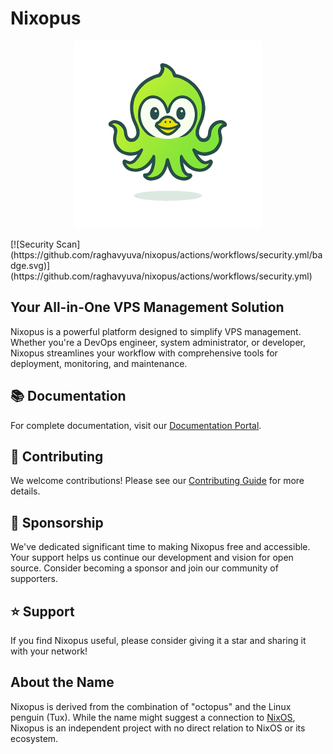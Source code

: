 # Nixopus

<p align="center">
  <img src="./assets/nixopus_logo_transparent.png" alt="Nixopus Logo" width="300"/>
</p>
[![Security Scan](https://github.com/raghavyuva/nixopus/actions/workflows/security.yml/badge.svg)](https://github.com/raghavyuva/nixopus/actions/workflows/security.yml)

## Your All-in-One VPS Management Solution

Nixopus is a powerful platform designed to simplify VPS management. Whether you're a DevOps engineer, system administrator, or developer, Nixopus streamlines your workflow with comprehensive tools for deployment, monitoring, and maintenance.

## 📚 Documentation

For complete documentation, visit our [Documentation Portal](https://docs.nixopus.com).

## 🤝 Contributing

We welcome contributions! Please see our [Contributing Guide](https://docs.nixopus.com/contributing/index.md) for more details.

## 💖 Sponsorship

We've dedicated significant time to making Nixopus free and accessible. Your support helps us continue our development and vision for open source. Consider becoming a sponsor and join our community of supporters.

## ⭐ Support

If you find Nixopus useful, please consider giving it a star and sharing it with your network!

## About the Name

Nixopus is derived from the combination of "octopus" and the Linux penguin (Tux). While the name might suggest a connection to [NixOS](https://nixos.org/), Nixopus is an independent project with no direct relation to NixOS or its ecosystem.